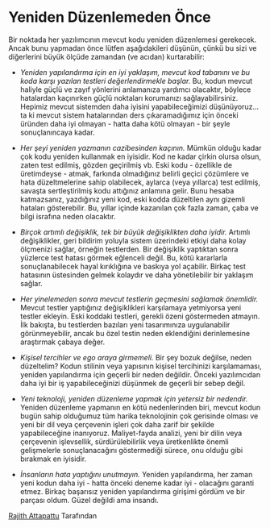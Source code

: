 # Yeniden Düzenlemeden Önce

Bir noktada her yazılımcının mevcut kodu yeniden düzenlemesi gerekecek. Ancak bunu yapmadan önce lütfen aşağıdakileri düşünün, çünkü bu sizi ve diğerlerini büyük ölçüde zamandan (ve acıdan) kurtarabilir:

- *Yeniden yapılandırma için en iyi yaklaşım, mevcut kod tabanını ve bu koda karşı yazılan testleri değerlendirmekle başlar.* Bu, kodun mevcut haliyle güçlü ve zayıf yönlerini anlamanıza yardımcı olacaktır, böylece hatalardan kaçınırken güçlü noktaları korumanızı sağlayabilirsiniz. Hepimiz mevcut sistemden daha iyisini yapabileceğimizi düşünüyoruz... ta ki mevcut sistem hatalarından ders çıkaramadığımız için önceki üründen daha iyi olmayan - hatta daha kötü olmayan - bir şeyle sonuçlanıncaya kadar.

- *Her şeyi yeniden yazmanın cazibesinden kaçının.* Mümkün olduğu kadar çok kodu yeniden kullanmak en iyisidir. Kod ne kadar çirkin olursa olsun, zaten test edilmiş, gözden geçirilmiş vb. Eski kodu - özellikle de üretimdeyse - atmak, farkında olmadığınız belirli geçici çözümlere ve hata düzeltmelerine sahip olabilecek, aylarca (veya yıllarca) test edilmiş, savaşta sertleştirilmiş kodu attığınız anlamına gelir. Bunu hesaba katmazsanız, yazdığınız yeni kod, eski kodda düzeltilen aynı gizemli hataları gösterebilir. Bu, yıllar içinde kazanılan çok fazla zaman, çaba ve bilgi israfına neden olacaktır.

- *Birçok artımlı değişiklik, tek bir büyük değişiklikten daha iyidir.* Artımlı değişiklikler, geri bildirim yoluyla sistem üzerindeki etkiyi daha kolay ölçmenizi sağlar, örneğin testlerden. Bir değişiklik yaptıktan sonra yüzlerce test hatası görmek eğlenceli değil. Bu, kötü kararlarla sonuçlanabilecek hayal kırıklığına ve baskıya yol açabilir. Birkaç test hatasının üstesinden gelmek kolaydır ve daha yönetilebilir bir yaklaşım sağlar.

- *Her yinelemeden sonra mevcut testlerin geçmesini sağlamak önemlidir.* Mevcut testler yaptığınız değişiklikleri karşılamaya yetmiyorsa yeni testler ekleyin. Eski koddaki testleri, gerekli özeni göstermeden atmayın. İlk bakışta, bu testlerden bazıları yeni tasarımınıza uygulanabilir görünmeyebilir, ancak bu özel testin neden eklendiğini derinlemesine araştırmak çabaya değer.

- *Kişisel tercihler ve ego araya girmemeli.* Bir şey bozuk değilse, neden düzeltelim? Kodun stilinin veya yapısının kişisel tercihinizi karşılamaması, yeniden yapılandırma için geçerli bir neden değildir. Önceki yazılımcıdan daha iyi bir iş yapabileceğinizi düşünmek de geçerli bir sebep değil.

- *Yeni teknoloji, yeniden düzenleme yapmak için yetersiz bir nedendir.* Yeniden düzenleme yapmanın en kötü nedenlerinden biri, mevcut kodun bugün sahip olduğumuz tüm harika teknolojinin çok gerisinde olması ve yeni bir dil veya çerçevenin işleri çok daha zarif bir şekilde yapabileceğine inanıyoruz. Maliyet-fayda analizi, yeni bir dilin veya çerçevenin işlevsellik, sürdürülebilirlik veya üretkenlikte önemli gelişmelerle sonuçlanacağını göstermediği sürece, onu olduğu gibi bırakmak en iyisidir.

- *İnsanların hata yaptığını unutmayın.* Yeniden yapılandırma, her zaman yeni kodun daha iyi - hatta önceki deneme kadar iyi - olacağını garanti etmez. Birkaç başarısız yeniden yapılandırma girişimi gördüm ve bir parçası oldum. Güzel değildi ama insandı.

[Rajith Attapattu](http://programmer.97things.oreilly.com/wiki/index.php/Rajith_Attapattu) Tarafından